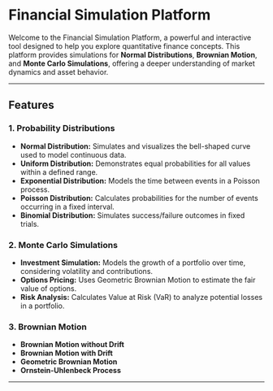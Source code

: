 # **Financial Simulation Platform**

Welcome to the Financial Simulation Platform, a powerful and interactive tool designed to help you explore quantitative finance concepts. This platform provides simulations for **Normal Distributions**, **Brownian Motion**, and **Monte Carlo Simulations**, offering a deeper understanding of market dynamics and asset behavior.

---

## **Features**
### **1. Probability Distributions**
- **Normal Distribution:** Simulates and visualizes the bell-shaped curve used to model continuous data.
- **Uniform Distribution:** Demonstrates equal probabilities for all values within a defined range.
- **Exponential Distribution:** Models the time between events in a Poisson process.
- **Poisson Distribution:** Calculates probabilities for the number of events occurring in a fixed interval.
- **Binomial Distribution:** Simulates success/failure outcomes in fixed trials.

### **2. Monte Carlo Simulations**
- **Investment Simulation:** Models the growth of a portfolio over time, considering volatility and contributions.
- **Options Pricing:** Uses Geometric Brownian Motion to estimate the fair value of options.
- **Risk Analysis:** Calculates Value at Risk (VaR) to analyze potential losses in a portfolio.

### **3. Brownian Motion**
- **Brownian Motion without Drift**
- **Brownian Motion with Drift**
- **Geometric Brownian Motion**
- **Ornstein-Uhlenbeck Process**

---
